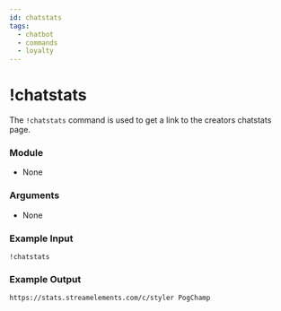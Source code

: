 ```yaml
---
id: chatstats
tags:
  - chatbot
  - commands
  - loyalty
---
```


# !chatstats

The `!chatstats` command is used to get a link to the creators chatstats page.

### Module

- None

### Arguments

- None

### Example Input

```
!chatstats
```

### Example Output

```
https://stats.streamelements.com/c/styler PogChamp 
```
